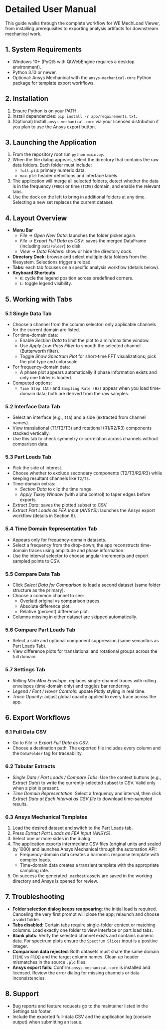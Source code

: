 # Detailed User Manual

This guide walks through the complete workflow for WE MechLoad Viewer, from installing prerequisites to exporting analysis artifacts for downstream mechanical work.

## 1. System Requirements
- Windows 10+ (PyQt5 with QtWebEngine requires a desktop environment).
- Python 3.10 or newer.
- Optional: Ansys Mechanical with the `ansys-mechanical-core` Python package for template export workflows.

## 2. Installation
1. Ensure Python is on your PATH.
2. Install dependencies: `pip install -r app/requirements.txt`.
3. (Optional) Install `ansys-mechanical-core` via your licensed distribution if you plan to use the Ansys export button.

## 3. Launching the Application
1. From the repository root run `python main.py`.
2. When the file dialog appears, select the directory that contains the raw data folders. Each folder must include:
   - `full.pld`: primary numeric data.
   - `max.pld`: header definitions and interface labels.
3. The application will merge all selected folders, detect whether the data is in the frequency (`FREQ`) or time (`TIME`) domain, and enable the relevant tabs.
4. Use the dock on the left to bring in additional folders at any time. Selecting a new set replaces the current dataset.

## 4. Layout Overview
- **Menu Bar**
  - *File → Open New Data*: launches the folder picker again.
  - *File → Export Full Data as CSV*: saves the merged DataFrame (including `DataFolder`) to disk.
  - *View → Data Folders*: show or hide the directory dock.
- **Directory Dock**: browse and select multiple data folders from the filesystem. Selections trigger a reload.
- **Tabs**: each tab focuses on a specific analysis workflow (details below).
- **Keyboard Shortcuts**
  - `K`: cycle the legend position across predefined corners.
  - `L`: toggle legend visibility.

## 5. Working with Tabs

### 5.1 Single Data Tab
- Choose a channel from the column selector; only applicable channels for the current domain are listed.
- For time-domain data:
  - Enable *Section Data* to limit the plot to a min/max time window.
  - Use *Apply Low-Pass Filter* to smooth the selected channel (Butterworth filter).
  - Toggle *Show Spectrum Plot* for short-time FFT visualizations; pick the plot type and colorscale.
- For frequency-domain data:
  - A phase plot appears automatically if phase information exists and only one folder is loaded.
- Computed options:
  - `Time Step (Δt)` and `Sampling Rate (Hz)` appear when you load time-domain data; both are derived from the raw samples.

### 5.2 Interface Data Tab
- Select an interface (e.g., `I1A`) and a side (extracted from channel names).
- View translational (T1/T2/T3) and rotational (R1/R2/R3) components stacked vertically.
- Use this tab to check symmetry or correlation across channels without comparison data.

### 5.3 Part Loads Tab
- Pick the side of interest.
- Choose whether to exclude secondary components (T2/T3/R2/R3) while keeping resultant channels like `T2/T3`.
- Time-domain extras:
  - *Section Data* to clip the time range.
  - *Apply Tukey Window* (with alpha control) to taper edges before exports.
- *Extract Data*: saves the plotted subset to CSV.
- *Extract Part Loads as FEA Input (ANSYS)*: launches the Ansys export workflow (details in Section 6).

### 5.4 Time Domain Representation Tab
- Appears only for frequency-domain datasets.
- Select a frequency from the drop-down; the app reconstructs time-domain traces using amplitude and phase information.
- Use the interval selector to choose angular increments and export sampled points to CSV.

### 5.5 Compare Data Tab
- Click *Select Data for Comparison* to load a second dataset (same folder structure as the primary).
- Choose a common channel to see:
  - Overlaid original vs comparison traces.
  - Absolute difference plot.
  - Relative (percent) difference plot.
- Columns missing in either dataset are skipped automatically.

### 5.6 Compare Part Loads Tab
- Select a side and optional component suppression (same semantics as Part Loads Tab).
- View difference plots for translational and rotational groups across the full domain.

### 5.7 Settings Tab
- *Rolling Min-Max Envelope*: replaces single-channel traces with rolling envelopes (time-domain only) and toggles bar rendering.
- *Legend / Font / Hover Controls*: update Plotly styling in real time.
- *Trace Opacity*: adjust global opacity applied to every trace across the app.

## 6. Export Workflows

### 6.1 Full Data CSV
- Go to *File → Export Full Data as CSV*.
- Choose a destination path. The exported file includes every column and the `DataFolder` tag for traceability.

### 6.2 Tabular Extracts
- *Single Data / Part Loads / Compare Tabs*: Use the context buttons (e.g., *Extract Data*) to write the currently selected subset to CSV. Valid only when a plot is present.
- *Time Domain Representation*: Select a frequency and interval, then click *Extract Data at Each Interval as CSV file* to download time-sampled results.

### 6.3 Ansys Mechanical Templates
1. Load the desired dataset and switch to the Part Loads tab.
2. Press *Extract Part Loads as FEA Input (ANSYS)*.
3. Select one or more sides in the dialog.
4. The application exports intermediate CSV files (original units and scaled by 1000) and launches Ansys Mechanical through the automation API:
   - Frequency-domain data creates a harmonic response template with complex loads.
   - Time-domain data creates a transient template with the appropriate sampling rate.
5. On success the generated `.mechdat` assets are saved in the working directory and Ansys is opened for review.

## 7. Troubleshooting
- **Folder selection dialog keeps reappearing**: the initial load is required. Canceling the very first prompt will close the app; relaunch and choose a valid folder.
- **Tabs disabled**: Certain tabs require single-folder context or matching columns. Load exactly one folder to view interface or part load tabs.
- **Blank plots**: Verify the selected channel exists and contains numeric data. For spectrum plots ensure the `Spectrum Slices` input is a positive integer.
- **Comparison data rejected**: Both datasets must share the same domain (`TIME` vs `FREQ`) and the target column names. Clean up header mismatches in the source `.pld` files.
- **Ansys export fails**: Confirm `ansys-mechanical-core` is installed and licensed. Review the error dialog for missing channels or data inconsistencies.

## 8. Support
- Bug reports and feature requests go to the maintainer listed in the Settings tab footer.
- Include the exported full-data CSV and the application log (console output) when submitting an issue.
